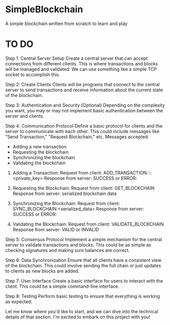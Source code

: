 # SimpleBlockchain
A simple blockchain written from scratch to learn and play

# TO DO

Step 1: Central Server Setup
Create a central server that can accept connections from different clients. This is where transactions and blocks will be managed and validated. We can use something like a simple TCP socket to accomplish this.

Step 2: Create Clients
Clients will be programs that connect to the central server to send transactions and receive information about the current state of the blockchain.

Step 3: Authentication and Security (Optional)
Depending on the complexity you want, you may or may not implement basic authentication between the server and clients.

Step 4: Communication Protocol
Define a basic protocol for clients and the server to communicate with each other. This could include messages like "Send Transaction," "Request Blockchain," etc.
Messages accepted:
- Adding a new transaction
- Requesting the blockchain
- Synchronizing the blockchain
- Validating the blockchain
1. Adding a Transaction:
Request from client: ADD_TRANSACTION:<sender>:<receiver>:<amount>:<private_key>
Response from server: SUCCESS or ERROR:<reason>

2. Requesting the Blockchain:
Request from client: GET_BLOCKCHAIN
Response from server: serialized blockchain data

3. Synchronizing the Blockchain:
Request from client: SYNC_BLOCKCHAIN:<serialized_data>
Response from server: SUCCESS or ERROR:<reason>

4. Validating the Blockchain:
Request from client: VALIDATE_BLOCKCHAIN
Response from server: VALID or INVALID



Step 5: Consensus Protocol
Implement a simple mechanism for the central server to validate transactions and blocks. This could be as simple as checking signatures and making sure balances are correct.

Step 6: Data Synchronization
Ensure that all clients have a consistent view of the blockchain. This could involve sending the full chain or just updates to clients as new blocks are added.

Step 7: User Interface
Create a basic interface for users to interact with the client. This could be a simple command-line interface.

Step 8: Testing
Perform basic testing to ensure that everything is working as expected.

Let me know where you'd like to start, and we can dive into the technical details of that section. I'm excited to embark on this project with you!






